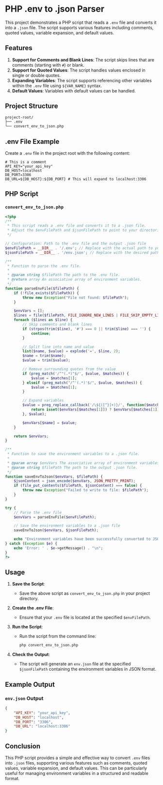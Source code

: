# PHP .env to .json Parser

This project demonstrates a PHP script that reads a `.env` file and converts it into a `.json` file. The script supports various features including comments, quoted values, variable expansion, and default values.

## Features

1. **Support for Comments and Blank Lines**: The script skips lines that are comments (starting with `#`) or blank.
2. **Support for Quoted Values**: The script handles values enclosed in single or double quotes.
3. **Expanding Variables**: The script supports referencing other variables within the `.env` file using `${VAR_NAME}` syntax.
4. **Default Values**: Variables with default values can be handled.

## Project Structure

```sh
project-root/
├── .env
└── convert_env_to_json.php
```

## .env File Example

Create a `.env` file in the project root with the following content:

```env
# This is a comment
API_KEY="your_api_key"
DB_HOST=localhost
DB_PORT=3306
DB_URL=${DB_HOST}:${DB_PORT} # This will expand to localhost:3306
```

## PHP Script

### `convert_env_to_json.php`

```php
<?php
/**
 * This script reads a .env file and converts it to a .json file.
 * Adjust the $envFilePath and $jsonFilePath to point to your directories.
 */

// Configuration: Path to the .env file and the output .json file
$envFilePath = __DIR__ . '/.env'; // Replace with the actual path to your .env file
$jsonFilePath = __DIR__ . '/env.json'; // Replace with the desired path for the output .json file

/**
 * Function to parse the .env file.
 *
 * @param string $filePath The path to the .env file.
 * @return array An associative array of environment variables.
 */
function parseEnvFile($filePath) {
    if (!file_exists($filePath)) {
        throw new Exception("File not found: $filePath");
    }

    $envVars = [];
    $lines = file($filePath, FILE_IGNORE_NEW_LINES | FILE_SKIP_EMPTY_LINES);
    foreach ($lines as $line) {
        // Skip comments and blank lines
        if (strpos(trim($line), '#') === 0 || trim($line) === '') {
            continue;
        }

        // Split line into name and value
        list($name, $value) = explode('=', $line, 2);
        $name = trim($name);
        $value = trim($value);

        // Remove surrounding quotes from the value
        if (preg_match('/^"(.*)"$/', $value, $matches)) {
            $value = $matches[1];
        } elseif (preg_match("/^'(.*)'$/", $value, $matches)) {
            $value = $matches[1];
        }

        // Expand variables
        $value = preg_replace_callback('/\${([^}]+)}/', function($matches) use ($envVars) {
            return isset($envVars[$matches[1]]) ? $envVars[$matches[1]] : '';
        }, $value);

        $envVars[$name] = $value;
    }

    return $envVars;
}

/**
 * Function to save the environment variables to a .json file.
 *
 * @param array $envVars The associative array of environment variables.
 * @param string $filePath The path to the output .json file.
 */
function saveEnvToJson($envVars, $filePath) {
    $jsonContent = json_encode($envVars, JSON_PRETTY_PRINT);
    if (file_put_contents($filePath, $jsonContent) === false) {
        throw new Exception("Failed to write to file: $filePath");
    }
}

try {
    // Parse the .env file
    $envVars = parseEnvFile($envFilePath);

    // Save the environment variables to a .json file
    saveEnvToJson($envVars, $jsonFilePath);

    echo "Environment variables have been successfully converted to JSON and saved to $jsonFilePath\n";
} catch (Exception $e) {
    echo 'Error: ' . $e->getMessage() . "\n";
}
?>
```

## Usage

1. **Save the Script**:
   - Save the above script as `convert_env_to_json.php` in your project directory.

2. **Create the .env File**:
   - Ensure that your `.env` file is located at the specified `$envFilePath`.

3. **Run the Script**:
   - Run the script from the command line:
     ```sh
     php convert_env_to_json.php
     ```

4. **Check the Output**:
   - The script will generate an `env.json` file at the specified `$jsonFilePath` containing the environment variables in JSON format.

## Example Output

### `env.json` Output

```json
{
    "API_KEY": "your_api_key",
    "DB_HOST": "localhost",
    "DB_PORT": "3306",
    "DB_URL": "localhost:3306"
}
```

## Conclusion

This PHP script provides a simple and effective way to convert `.env` files into `.json` files, supporting various features such as comments, quoted values, variable expansion, and default values. This can be particularly useful for managing environment variables in a structured and readable format.
